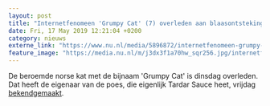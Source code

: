 ```yaml
---
layout: post
title: "Internetfenomeen 'Grumpy Cat' (7) overleden aan blaasontsteking"
date: Fri, 17 May 2019 12:21:04 +0200
category: nieuws
externe_link: "https://www.nu.nl/media/5896872/internetfenomeen-grumpy-cat-7-overleden-aan-blaasontsteking.html"
feature_image: "https://media.nu.nl/m/j3dx3f1a70hw_sqr256.jpg/internetfenomeen-grumpy-cat-7-overleden-aan-blaasontsteking.jpg"
---
```


De beroemde norse kat met de bijnaam 'Grumpy Cat' is dinsdag overleden. Dat heeft de eigenaar van de poes, die eigenlijk Tardar Sauce heet, vrijdag <a href="https://twitter.com/RealGrumpyCat/status/1129310647458467840" target="_blank">bekendgemaakt</a>.
